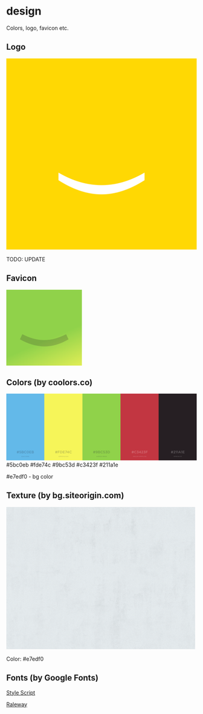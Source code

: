 # design
Colors, logo, favicon etc.

## Logo
[![](https://raw.githubusercontent.com/happywords/design/master/happy-words-2-0.png)](https://raw.githubusercontent.com/happywords/design/master/happy-words-2-0.png)

TODO: UPDATE 

## Favicon
[![](https://raw.githubusercontent.com/happywords/design/master/favicon.png)](https://raw.githubusercontent.com/happywords/design/master/favicon.png)

## Colors (by coolors.co)

[![](https://raw.githubusercontent.com/happywords/design/master/colors.png)](https://coolors.co/5bc0eb-fde74c-9bc53d-c3423f-211a1e)
#5bc0eb #fde74c #9bc53d #c3423f #211a1e

#e7edf0 - bg color

## Texture (by bg.siteorigin.com)

[![](https://raw.githubusercontent.com/happywords/design/master/bg%20texture.png)](https://raw.githubusercontent.com/happywords/design/master/bg%20texture.png)

Color: #e7edf0


## Fonts (by Google Fonts)

[Style Script](https://fonts.google.com/specimen/Style+Script)

[Raleway](https://fonts.google.com/specimen/Raleway)
